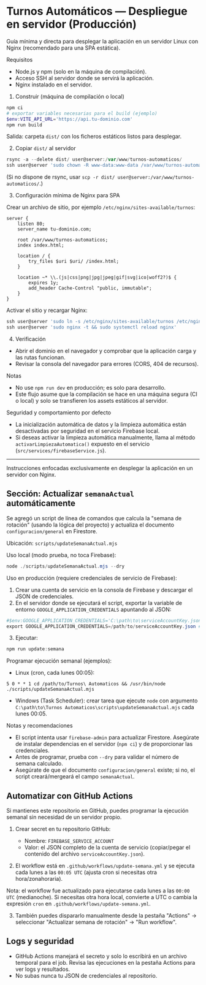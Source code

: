 # Turnos Automáticos — Despliegue en servidor (Producción)

Guía mínima y directa para desplegar la aplicación en un servidor Linux con Nginx (recomendado para una SPA estática).

Requisitos
- Node.js y npm (solo en la máquina de compilación).
- Acceso SSH al servidor donde se servirá la aplicación.
- Nginx instalado en el servidor.

1) Construir (máquina de compilación o local)

```powershell
npm ci
# exportar variables necesarias para el build (ejemplo)
$env:VITE_API_URL='https://api.tu-dominio.com'
npm run build
```

Salida: carpeta `dist/` con los ficheros estáticos listos para desplegar.

2) Copiar `dist/` al servidor

```powershell
rsync -a --delete dist/ user@server:/var/www/turnos-automaticos/
ssh user@server 'sudo chown -R www-data:www-data /var/www/turnos-automaticos && sudo chmod -R 755 /var/www/turnos-automaticos'
```

(Si no dispone de rsync, usar `scp -r dist/ user@server:/var/www/turnos-automaticos/`.)

3) Configuración mínima de Nginx para SPA

Crear un archivo de sitio, por ejemplo `/etc/nginx/sites-available/turnos`: 

```
server {
    listen 80;
    server_name tu-dominio.com;

    root /var/www/turnos-automaticos;
    index index.html;

    location / {
        try_files $uri $uri/ /index.html;
    }

    location ~* \\.(js|css|png|jpg|jpeg|gif|svg|ico|woff2?)$ {
        expires 1y;
        add_header Cache-Control "public, immutable";
    }
}
```

Activar el sitio y recargar Nginx:

```powershell
ssh user@server 'sudo ln -s /etc/nginx/sites-available/turnos /etc/nginx/sites-enabled/ || true'
ssh user@server 'sudo nginx -t && sudo systemctl reload nginx'
```

4) Verificación
- Abrir el dominio en el navegador y comprobar que la aplicación carga y las rutas funcionan.
- Revisar la consola del navegador para errores (CORS, 404 de recursos).

Notas
- No use `npm run dev` en producción; es solo para desarrollo.
- Este flujo asume que la compilación se hace en una máquina segura (CI o local) y solo se transfieren los assets estáticos al servidor.

Seguridad y comportamiento por defecto
- La inicialización automática de datos y la limpieza automática están desactivadas por seguridad en el servicio Firebase local.
- Si deseas activar la limpieza automática manualmente, llama al método `activarLimpiezaAutomatica()` expuesto en el servicio (`src/services/firebaseService.js`).

---

Instrucciones enfocadas exclusivamente en desplegar la aplicación en un servidor con Nginx.

Sección: Actualizar `semanaActual` automáticamente
-----------------------------------------------

Se agregó un script de línea de comandos que calcula la "semana de rotación" (usando la lógica del proyecto) y actualiza el documento `configuracion/general` en Firestore.

Ubicación: `scripts/updateSemanaActual.mjs`

Uso local (modo prueba, no toca Firebase):

```powershell
node ./scripts/updateSemanaActual.mjs --dry
```

Uso en producción (requiere credenciales de servicio de Firebase):

1. Crear una cuenta de servicio en la consola de Firebase y descargar el JSON de credenciales.
2. En el servidor donde se ejecutará el script, exportar la variable de entorno `GOOGLE_APPLICATION_CREDENTIALS` apuntando al JSON:

```powershell
#$env:GOOGLE_APPLICATION_CREDENTIALS='C:\path\to\serviceAccountKey.json'  # PowerShell
export GOOGLE_APPLICATION_CREDENTIALS=/path/to/serviceAccountKey.json # bash
```

3. Ejecutar:

```powershell
npm run update:semana
```

Programar ejecución semanal (ejemplos):

- Linux (cron, cada lunes 00:05):

```
5 0 * * 1 cd /path/to/Turnos\ Automaticos && /usr/bin/node ./scripts/updateSemanaActual.mjs
```

- Windows (Task Scheduler): crear tarea que ejecute `node` con argumento `C:\path\to\Turnos Automaticos\scripts\updateSemanaActual.mjs` cada lunes 00:05.

Notas y recomendaciones
- El script intenta usar `firebase-admin` para actualizar Firestore. Asegúrate de instalar dependencias en el servidor (`npm ci`) y de proporcionar las credenciales.
- Antes de programar, prueba con `--dry` para validar el número de semana calculado.
- Asegúrate de que el documento `configuracion/general` existe; si no, el script creará/mergeará el campo `semanaActual`.

Automatizar con GitHub Actions
--------------------------------

Si mantienes este repositorio en GitHub, puedes programar la ejecución semanal sin necesidad de un servidor propio.

1) Crear secret en tu repositorio GitHub:
    - Nombre: `FIREBASE_SERVICE_ACCOUNT`
    - Valor: el JSON completo de la cuenta de servicio (copiar/pegar el contenido del archivo `serviceAccountKey.json`).

2) El workflow está en `.github/workflows/update-semana.yml` y se ejecuta cada lunes a las `00:05 UTC` (ajusta cron si necesitas otra hora/zonahoraria).

Nota: el workflow fue actualizado para ejecutarse cada lunes a las `00:00 UTC` (medianoche). Si necesitas otra hora local, convierte a UTC o cambia la expresión `cron` en `.github/workflows/update-semana.yml`.

3) También puedes dispararlo manualmente desde la pestaña "Actions" -> seleccionar "Actualizar semana de rotación" -> "Run workflow".

Logs y seguridad
-----------------
- GitHub Actions manejará el secreto y solo lo escribirá en un archivo temporal para el job. Revisa las ejecuciones en la pestaña Actions para ver logs y resultados.
- No subas nunca tu JSON de credenciales al repositorio.


